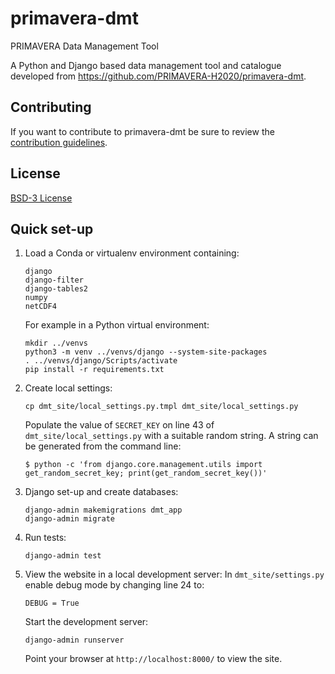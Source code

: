 # primavera-dmt
PRIMAVERA Data Management Tool

A Python and Django based data management tool and catalogue developed from
https://github.com/PRIMAVERA-H2020/primavera-dmt.

## Contributing  
If you want to contribute to primavera-dmt be sure to review the
[contribution guidelines](https://github.com/MetOffice/primavera-dmt/blob/master/CONTRIBUTING.md).

## License
[BSD-3 License](https://github.com/MetOffice/primavera-dmt/blob/master/LICENSE)

## Quick set-up

1. Load a Conda or virtualenv environment containing:   
   ```  
   django  
   django-filter  
   django-tables2
   numpy
   netCDF4  
   ```  
   
   For example in a Python virtual environment:
   ```
   mkdir ../venvs
   python3 -m venv ../venvs/django --system-site-packages
   . ../venvs/django/Scripts/activate
   pip install -r requirements.txt 
   ```
 
   
2. Create local settings:    
   ```  
   cp dmt_site/local_settings.py.tmpl dmt_site/local_settings.py  
    ``` 
   Populate the value of `SECRET_KEY` on line 43 of `dmt_site/local_settings.py`
   with a suitable random string. A string can be generated from the command line:
   ```
   $ python -c 'from django.core.management.utils import get_random_secret_key; print(get_random_secret_key())'
   ```

3. Django set-up and create databases:  
   ```
   django-admin makemigrations dmt_app
   django-admin migrate
   ```

4. Run tests:
   ```
   django-admin test
   ```
   
5. View the website in a local development server:
   In `dmt_site/settings.py` enable debug mode by changing line 24 to:
   ```
   DEBUG = True
   ```
   Start the development server:
   ```
   django-admin runserver
   ```
   Point your browser at `http://localhost:8000/` to view the site.
